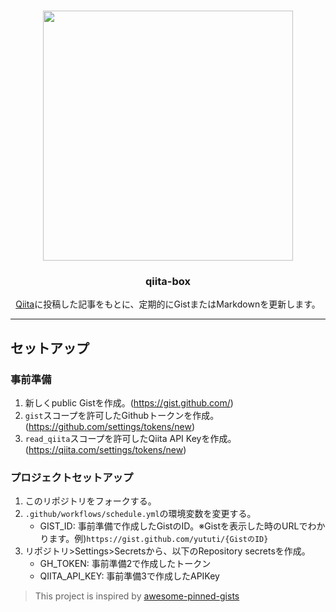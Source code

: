 #

<p align="center">
  <img width="400" src="https://user-images.githubusercontent.com/19887059/108340777-507dbb00-721c-11eb-8d98-97de5538067a.png">
  <h3 align="center">qiita-box</h3>
  <p align="center"><a href="https://qiita.com/">Qiita</a>に投稿した記事をもとに、定期的にGistまたはMarkdownを更新します。</p>
</p>

---  

## セットアップ
### 事前準備

1. 新しくpublic Gistを作成。(https://gist.github.com/)
1. `gist`スコープを許可したGithubトークンを作成。(https://github.com/settings/tokens/new)
1. `read_qiita`スコープを許可したQiita API Keyを作成。(https://qiita.com/settings/tokens/new)

### プロジェクトセットアップ

1. このリポジトリをフォークする。
2. `.github/workflows/schedule.yml`の環境変数を変更する。
    - GIST_ID: 事前準備で作成したGistのID。※Gistを表示した時のURLでわかります。例)`https://gist.github.com/yututi/{GistのID}`
3. リポジトリ>Settings>Secretsから、以下のRepository secretsを作成。
    - GH_TOKEN: 事前準備2で作成したトークン
    - QIITA_API_KEY: 事前準備3で作成したAPIKey

> This project is inspired by [awesome-pinned-gists](https://github.com/matchai/awesome-pinned-gists)
